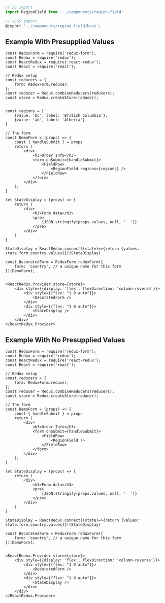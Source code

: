 ```js
// JS import
import RegionField from '../components/region-field'

// SCSS import
@import '../components/region-field/base';
```


## Example With Presupplied Values
    const ReduxForm = require('redux-form');
    const Redux = require('redux');
    const ReactRedux = require('react-redux');
    const React = require('react');

    // Redux setup
    const reducers = {
        form: ReduxForm.reducer,
    };
    const reducer = Redux.combineReducers(reducers);
    const store = Redux.createStore(reducer);


    const regions = [
        {value: 'bc', label: 'British Columbia'},
        {value: 'ab', label: 'Alberta'}
    ]

    // The form
    const DemoForm = (props) => {
        const { handleSubmit } = props
        return (
            <div>
                <h3>Order Info</h3>
                <form onSubmit={handleSubmit}>
                    <FieldRow>
                        <RegionField regions={regions} />
                    </FieldRow>
                </form>
            </div>
        );
    }

    let StateDisplay = (props) => {
        return (
            <div>
                <h3>Form data</h3>
                <pre>
                    {JSON.stringify(props.values, null, '  ')}
                </pre>
            </div>
        )
    }

    StateDisplay = ReactRedux.connect((state)=>{return {values: state.form.country.values}})(StateDisplay)

    const DecoratedForm = ReduxForm.reduxForm({
        form: 'country', // a unique name for this form
    })(DemoForm);


    <ReactRedux.Provider store={store}>
        <div style={{display: 'flex', flexDirection: 'column-reverse'}}>
            <div style={{flex: "1 0 auto"}}>
                <DecoratedForm />
            </div>
            <div style={{flex: "1 0 auto"}}>
                <StateDisplay />
            </div>
        </div>
    </ReactRedux.Provider>

## Example With No Presupplied Values
    const ReduxForm = require('redux-form');
    const Redux = require('redux');
    const ReactRedux = require('react-redux');
    const React = require('react');

    // Redux setup
    const reducers = {
        form: ReduxForm.reducer,
    };
    const reducer = Redux.combineReducers(reducers);
    const store = Redux.createStore(reducer);

    // The form
    const DemoForm = (props) => {
        const { handleSubmit } = props
        return (
            <div>
                <h3>Order Info</h3>
                <form onSubmit={handleSubmit}>
                    <FieldRow>
                        <RegionField />
                    </FieldRow>
                </form>
            </div>
        );
    }

    let StateDisplay = (props) => {
        return (
            <div>
                <h3>Form data</h3>
                <pre>
                    {JSON.stringify(props.values, null, '  ')}
                </pre>
            </div>
        )
    }

    StateDisplay = ReactRedux.connect((state)=>{return {values: state.form.country.values}})(StateDisplay)

    const DecoratedForm = ReduxForm.reduxForm({
        form: 'country', // a unique name for this form
    })(DemoForm);


    <ReactRedux.Provider store={store}>
        <div style={{display: 'flex', flexDirection: 'column-reverse'}}>
            <div style={{flex: "1 0 auto"}}>
                <DecoratedForm />
            </div>
            <div style={{flex: "1 0 auto"}}>
                <StateDisplay />
            </div>
        </div>
    </ReactRedux.Provider>
